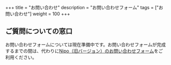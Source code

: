 +++
title = "お問い合わせ"
description = "お問い合わせフォーム"
tags = ["お問い合わせ"]
weight = 100
+++

## ご質問についての窓口

お問い合わせフォームについては現在準備中です。お問い合わせフォームが完成するまでの間は、代わりに[Nipo（旧バージョン）のお問い合わせフォーム](https://guide-nipo.web.app/inquery/)をご利用ください。
<!--
<div id="counter">
  Counter: {{ counter }}
  <input v-model="email" />
  {{ email }}
</div>
-->

<script src="https://unpkg.com/vue@next"></script>
<script>
  const Counter = {
    setup() {
      const counter = Vue.ref(10)
      const email = Vue.ref('hogehoge@sndbox.jp')
      return {
        email,
        counter
      }
    }
  }
  Vue.createApp(Counter).mount('#counter')
</script>
